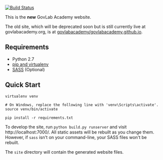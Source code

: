 [![Build Status](https://travis-ci.org/GovLab/academy-website.svg?branch=master)](https://travis-ci.org/GovLab/academy-website)

This is the **new** GovLab Academy website.

The old site, which will be deprecated soon but is still currently
live at govlabacademy.org, is at [govlabacademy/govlabacademy.github.io](https://github.com/govlabacademy/govlabacademy.github.io).

## Requirements

* Python 2.7
* [pip and virtualenv](http://stackoverflow.com/q/4324558)
* [SASS](http://sass-lang.com/install) (Optional)

## Quick Start

```
virtualenv venv

# On Windows, replace the following line with 'venv\Scripts\activate'.
source venv/bin/activate

pip install -r requirements.txt
```

To develop the site, run `python build.py runserver` and visit
http://localhost:7000/. All static assets will be rebuilt as
you change them. However, if `sass` isn't on your command-line,
your SASS files won't be rebuilt.

The `site` directory will contain the generated website files.
